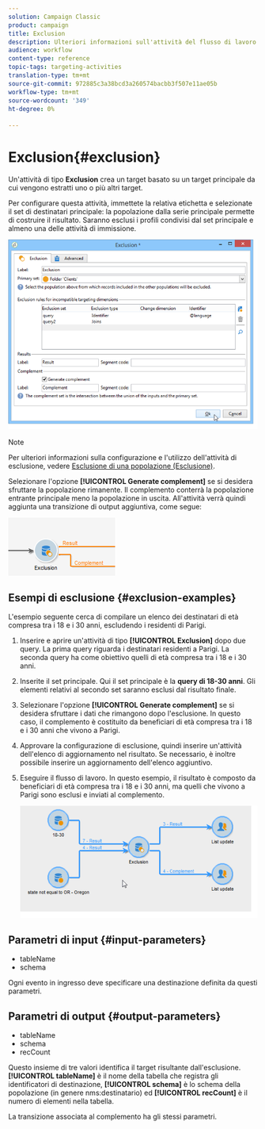 ```yaml
---
solution: Campaign Classic
product: campaign
title: Exclusion
description: Ulteriori informazioni sull'attività del flusso di lavoro Esclusione
audience: workflow
content-type: reference
topic-tags: targeting-activities
translation-type: tm+mt
source-git-commit: 972885c3a38bcd3a260574bacbb3f507e11ae05b
workflow-type: tm+mt
source-wordcount: '349'
ht-degree: 0%

---
```



# Exclusion{#exclusion}

Un&#39;attività di tipo **Exclusion** crea un target basato su un target principale da cui vengono estratti uno o più altri target.

Per configurare questa attività, immettete la relativa etichetta e selezionate il set di destinatari principale: la popolazione dalla serie principale permette di costruire il risultato. Saranno esclusi i profili condivisi dal set principale e almeno una delle attività di immissione.

![](assets/s_user_segmentation_exclu.png)

>[!NOTE]
>
>Per ulteriori informazioni sulla configurazione e l&#39;utilizzo dell&#39;attività di esclusione, vedere [Esclusione di una popolazione (Esclusione)](../../workflow/using/targeting-data.md#excluding-a-population--exclusion-).

Selezionare l&#39;opzione **[!UICONTROL Generate complement]** se si desidera sfruttare la popolazione rimanente. Il complemento conterrà la popolazione entrante principale meno la popolazione in uscita. All&#39;attività verrà quindi aggiunta una transizione di output aggiuntiva, come segue:

![](assets/s_user_segmentation_exclu_compl.png)

## Esempi di esclusione {#exclusion-examples}

L&#39;esempio seguente cerca di compilare un elenco dei destinatari di età compresa tra i 18 e i 30 anni, escludendo i residenti di Parigi.

1. Inserire e aprire un&#39;attività di tipo **[!UICONTROL Exclusion]** dopo due query. La prima query riguarda i destinatari residenti a Parigi. La seconda query ha come obiettivo quelli di età compresa tra i 18 e i 30 anni.
1. Inserite il set principale. Qui il set principale è la **query di 18-30 anni**. Gli elementi relativi al secondo set saranno esclusi dal risultato finale.
1. Selezionare l&#39;opzione **[!UICONTROL Generate complement]** se si desidera sfruttare i dati che rimangono dopo l&#39;esclusione. In questo caso, il complemento è costituito da beneficiari di età compresa tra i 18 e i 30 anni che vivono a Parigi.
1. Approvare la configurazione di esclusione, quindi inserire un&#39;attività dell&#39;elenco di aggiornamento nel risultato. Se necessario, è inoltre possibile inserire un aggiornamento dell&#39;elenco aggiuntivo.
1. Eseguire il flusso di lavoro. In questo esempio, il risultato è composto da beneficiari di età compresa tra i 18 e i 30 anni, ma quelli che vivono a Parigi sono esclusi e inviati al complemento.

   ![](assets/exclusion_example.png)

## Parametri di input {#input-parameters}

* tableName
* schema

Ogni evento in ingresso deve specificare una destinazione definita da questi parametri.

## Parametri di output {#output-parameters}

* tableName
* schema
* recCount

Questo insieme di tre valori identifica il target risultante dall&#39;esclusione. **[!UICONTROL tableName]** è il nome della tabella che registra gli identificatori di destinazione,  **[!UICONTROL schema]** è lo schema della popolazione (in genere nms:destinatario) ed  **[!UICONTROL recCount]** è il numero di elementi nella tabella.

La transizione associata al complemento ha gli stessi parametri.
